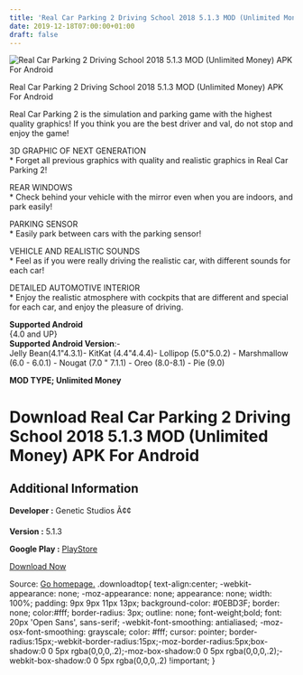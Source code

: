 ```yaml
---
title: 'Real Car Parking 2 Driving School 2018 5.1.3 MOD (Unlimited Money) APK For Android'
date: 2019-12-18T07:00:00+01:00
draft: false
---
```


![Real Car Parking 2 Driving School 2018 5.1.3 MOD (Unlimited Money) APK For Android](https://i0.wp.com/apkhome.net/wp-content/uploads/2019/11/Real-Car-Parking-2-Driving-School-2018.png "Real Car Parking 2 Driving School 2018 5.1.3 MOD (Unlimited Money) APK For Android")

  

Real Car Parking 2 Driving School 2018 5.1.3 MOD (Unlimited Money) APK For Android

Real Car Parking 2 is the simulation and parking game with the highest quality graphics! If you think you are the best driver and val, do not stop and enjoy the game!

3D GRAPHIC OF NEXT GENERATION  
\* Forget all previous graphics with quality and realistic graphics in Real Car Parking 2!

REAR WINDOWS  
\* Check behind your vehicle with the mirror even when you are indoors, and park easily!

PARKING SENSOR  
\* Easily park between cars with the parking sensor!

VEHICLE AND REALISTIC SOUNDS  
\* Feel as if you were really driving the realistic car, with different sounds for each car!

DETAILED AUTOMOTIVE INTERIOR  
\* Enjoy the realistic atmosphere with cockpits that are different and special for each car, and enjoy the pleasure of driving.

**Supported Android**  
{4.0 and UP}  
**Supported Android Version**:-  
Jelly Bean(4.1"4.3.1)- KitKat (4.4"4.4.4)- Lollipop (5.0"5.0.2) - Marshmallow (6.0 - 6.0.1) - Nougat (7.0 " 7.1.1) - Oreo (8.0-8.1) - Pie (9.0)

**MOD TYPE; Unlimited Money**

Download Real Car Parking 2 Driving School 2018 5.1.3 MOD (Unlimited Money) APK For Android
===========================================================================================

Additional Information
----------------------

**Developer :** Genetic Studios Ã¢¢

**Version :** 5.1.3

**Google Play :** [PlayStore](https://play.google.com/store/apps/details?id=com.genetic.realcarparking2)

  

[Download Now](https://store4app.co/post/real-car-parking-2-driving-school-2018-5-1-3-mod-unlimited-money-apk-for-android_1574516945)

  
Source: [Go homepage.](https://store4app.co/post/real-car-parking-2-driving-school-2018-5-1-3-mod-unlimited-money-apk-for-android_1574516945) .downloadtop{ text-align:center; -webkit-appearance: none; -moz-appearance: none; appearance: none; width: 100%; padding: 9px 9px 11px 13px; background-color: #0EBD3F; border: none; color:#fff; border-radius: 3px; outline: none; font-weight;bold; font: 20px 'Open Sans', sans-serif; -webkit-font-smoothing: antialiased; -moz-osx-font-smoothing: grayscale; color: #fff; cursor: pointer; border-radius:15px;-webkit-border-radius:15px;-moz-border-radius:5px;box-shadow:0 0 5px rgba(0,0,0,.2);-moz-box-shadow:0 0 5px rgba(0,0,0,.2);-webkit-box-shadow:0 0 5px rgba(0,0,0,.2) !important; }